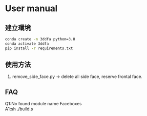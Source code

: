 # User manual

## 建立環境
```bash
conda create -n 3ddfa python=3.8
conda activate 3ddfa
pip install -r requirements.txt
```
## 使用方法
1. remove_side_face.py -> delete all side face, reserve frontal face.

## FAQ
Q1:No found module name Faceboxes  
A1:sh ./build.s
